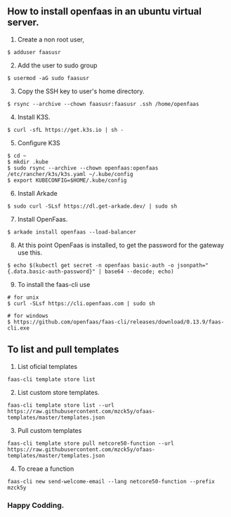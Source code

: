 ## How to install openfaas in an ubuntu virtual server.

1. Create a non root user,
```
$ adduser faasusr
```

2. Add the user to sudo group
```
$ usermod -aG sudo faasusr
```

3. Copy the SSH key to user's home directory.
```
$ rsync --archive --chown faasusr:faasusr .ssh /home/openfaas 
```

4. Install K3S.
```
$ curl -sfL https://get.k3s.io | sh -
```

5. Configure K3S
```
$ cd ~
$ mkdir .kube
$ sudo rsync --archive --chown openfaas:openfaas /etc/rancher/k3s/k3s.yaml ~/.kube/config
$ export KUBECONFIG=$HOME/.kube/config
```

6. Install Arkade
```
$ sudo curl -SLsf https://dl.get-arkade.dev/ | sudo sh
```

7. Install OpenFaas.
```
$ arkade install openfaas --load-balancer
```

8. At this point OpenFaas is installed, to get the password for the gateway use this.
```
$ echo $(kubectl get secret -n openfaas basic-auth -o jsonpath="{.data.basic-auth-password}" | base64 --decode; echo)
```

9. To install the faas-cli use 
```
# for unix
$ curl -SLsf https://cli.openfaas.com | sudo sh

# for windows
$ https://github.com/openfaas/faas-cli/releases/download/0.13.9/faas-cli.exe
```

## To list and pull templates

1. List oficial templates
```
faas-cli template store list
```
2. List custom store templates.
```
faas-cli template store list --url https://raw.githubusercontent.com/mzck5y/ofaas-templates/master/templates.json
```

3. Pull custom templates
```
faas-cli template store pull netcore50-function --url https://raw.githubusercontent.com/mzck5y/ofaas-templates/master/templates.json
```

4. To creae a function
```
faas-cli new send-welcome-email --lang netcore50-function --prefix mzck5y
```








### Happy Codding.